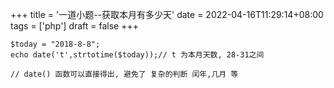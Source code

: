 +++
title = '一道小题--获取本月有多少天'
date = 2022-04-16T11:29:14+08:00
tags = ['php']
draft = false
+++

```
$today = "2018-8-8";
echo date('t',strtotime($today));// t 为本月天数, 28-31之间

// date() 函数可以直接得出, 避免了 复杂的判断 闰年,几月 等
```
